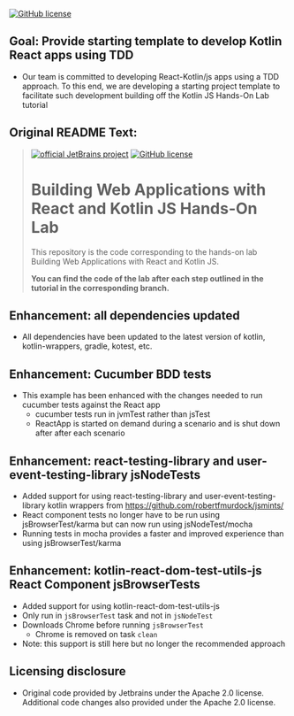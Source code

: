[![GitHub license](https://img.shields.io/badge/license-Apache%20License%202.0-blue.svg?style=flat)](https://www.apache.org/licenses/LICENSE-2.0)

## Goal: Provide starting template to develop Kotlin React apps using TDD

* Our team is committed to developing React-Kotlin/js apps using a TDD approach. 
  To this end, we are developing a starting project template to facilitate such development
  building off the Kotlin JS Hands-On Lab tutorial

## Original README Text:
> [![official JetBrains project](https://jb.gg/badges/official.svg)](https://confluence.jetbrains.com/display/ALL/JetBrains+on+GitHub)
> [![GitHub license](https://img.shields.io/badge/license-Apache%20License%202.0-blue.svg?style=flat)](https://www.apache.org/licenses/LICENSE-2.0)
>
> # Building Web Applications with React and Kotlin JS Hands-On Lab
>
> This repository is the code corresponding to the hands-on lab Building Web Applications with React and Kotlin JS.
>
> **You can find the code of the lab after each step outlined in the tutorial in the corresponding branch.**

## Enhancement: all dependencies updated

* All dependencies have been updated to the latest version of kotlin, kotlin-wrappers, gradle, kotest, etc.

## Enhancement: Cucumber BDD tests

* This example has been enhanced with the changes needed to run cucumber tests against the React app 
  - cucumber tests run in jvmTest rather than jsTest
  - ReactApp is started on demand during a scenario and is shut down after after each scenario

## Enhancement: react-testing-library and user-event-testing-library jsNodeTests

* Added support for using react-testing-library and user-event-testing-library kotlin wrappers from https://github.com/robertfmurdock/jsmints/
* React component tests no longer have to be run using jsBrowserTest/karma but can now run using jsNodeTest/mocha
* Running tests in mocha provides a faster and improved experience than using jsBrowserTest/karma

## Enhancement: kotlin-react-dom-test-utils-js React Component jsBrowserTests

* Added support for using kotlin-react-dom-test-utils-js
* Only run in `jsBrowserTest` task and not in `jsNodeTest`
* Downloads Chrome before running `jsBrowserTest`
  * Chrome is removed on task `clean`
* Note: this support is still here but no longer the recommended approach

## Licensing disclosure

* Original code provided by Jetbrains under the Apache 2.0 license.   Additional code changes also provided under the Apache 2.0 license.